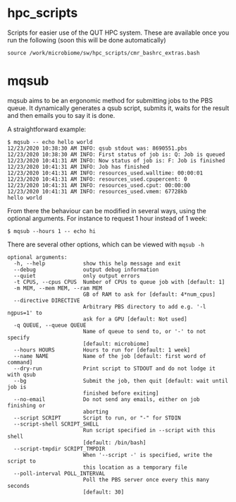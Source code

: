 # hpc_scripts
Scripts for easier use of the QUT HPC system. These are available once you run the following (soon this will be done automatically)
```
source /work/microbiome/sw/hpc_scripts/cmr_bashrc_extras.bash
```

# mqsub
mqsub aims to be an ergonomic method for submitting jobs to the PBS queue. It dynamically generates a qsub script, submits it, 
waits for the result and then emails you to say it is done.

A straightforward example:

```
$ mqsub -- echo hello world
12/23/2020 10:38:30 AM INFO: qsub stdout was: 8690551.pbs
12/23/2020 10:38:30 AM INFO: First status of job is: Q: Job is queued
12/23/2020 10:41:31 AM INFO: Now status of job is: F: Job is finished
12/23/2020 10:41:31 AM INFO: Job has finished
12/23/2020 10:41:31 AM INFO: resources_used.walltime: 00:00:01
12/23/2020 10:41:31 AM INFO: resources_used.cpupercent: 0
12/23/2020 10:41:31 AM INFO: resources_used.cput: 00:00:00
12/23/2020 10:41:31 AM INFO: resources_used.vmem: 67728kb
hello world
```

From there the behaviour can be modified in several ways, using the optional arguments. For instance to request 1 hour instead of 1 week:

```
$ mqsub --hours 1 -- echo hi
```

There are several other options, which can be viewed with `mqsub -h`
```
optional arguments:
  -h, --help            show this help message and exit
  --debug               output debug information
  --quiet               only output errors
  -t CPUS, --cpus CPUS  Number of CPUs to queue job with [default: 1]
  -m MEM, --mem MEM, --ram MEM
                        GB of RAM to ask for [default: 4*num_cpus]
  --directive DIRECTIVE
                        Arbitrary PBS directory to add e.g. '-l ngpus=1' to
                        ask for a GPU [default: Not used]
  -q QUEUE, --queue QUEUE
                        Name of queue to send to, or '-' to not specify
                        [default: microbiome]
  --hours HOURS         Hours to run for [default: 1 week]
  --name NAME           Name of the job [default: first word of command]
  --dry-run             Print script to STDOUT and do not lodge it with qsub
  --bg                  Submit the job, then quit [default: wait until job is
                        finished before exiting]
  --no-email            Do not send any emails, either on job finishing or
                        aborting
  --script SCRIPT       Script to run, or "-" for STDIN
  --script-shell SCRIPT_SHELL
                        Run script specified in --script with this shell
                        [default: /bin/bash]
  --script-tmpdir SCRIPT_TMPDIR
                        When '--script -' is specified, write the script to
                        this location as a temporary file
  --poll-interval POLL_INTERVAL
                        Poll the PBS server once every this many seconds
                        [default: 30]
```
